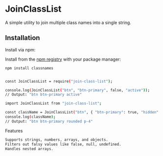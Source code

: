 # JoinClassList

A simple utility to join multiple class names into a single string.

## Installation

Install via npm:

Install from the [npm registry](https://www.npmjs.com/) with your package manager:

```bash
npm install classnames
```

```sh

const JoinClassList = require("join-class-list");

console.log(JoinClassList("btn", "btn-primary", false, "active"));
// Output: "btn btn-primary active"

import JoinClassList from "join-class-list";

const className = JoinClassList("btn", { "btn-primary": true, "hidden": false }, ["rounded", "p-4"]);
console.log(className);
// Output: "btn btn-primary rounded p-4"

```

Features

```bash
Supports strings, numbers, arrays, and objects.
Filters out falsy values like false, null, undefined.
Handles nested arrays.
```
